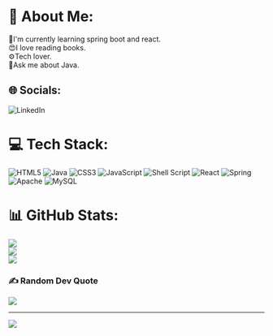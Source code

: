 # 💫 About Me:
🌱I'm currently learning spring boot and react.<br>😍I love reading books.<br>⚙️Tech lover.<br>💬Ask me about Java.


## 🌐 Socials:
![LinkedIn](https://img.shields.io/badge/LinkedIn-%230077B5.svg?logo=linkedin&logoColor=white)
# 💻 Tech Stack:
![HTML5](https://img.shields.io/badge/html5-%23E34F26.svg?style=plastic&logo=html5&logoColor=white) ![Java](https://img.shields.io/badge/java-%23ED8B00.svg?style=plastic&logo=java&logoColor=white) ![CSS3](https://img.shields.io/badge/css3-%231572B6.svg?style=plastic&logo=css3&logoColor=white) ![JavaScript](https://img.shields.io/badge/javascript-%23323330.svg?style=plastic&logo=javascript&logoColor=%23F7DF1E) ![Shell Script](https://img.shields.io/badge/shell_script-%23121011.svg?style=plastic&logo=gnu-bash&logoColor=white) ![React](https://img.shields.io/badge/react-%2320232a.svg?style=plastic&logo=react&logoColor=%2361DAFB) ![Spring](https://img.shields.io/badge/spring-%236DB33F.svg?style=plastic&logo=spring&logoColor=white) ![Apache](https://img.shields.io/badge/apache-%23D42029.svg?style=plastic&logo=apache&logoColor=white) ![MySQL](https://img.shields.io/badge/mysql-%2300f.svg?style=plastic&logo=mysql&logoColor=white)
# 📊 GitHub Stats:
![](https://github-readme-stats.vercel.app/api?username=ullas28&theme=dark&hide_border=false&include_all_commits=false&count_private=false)<br/>
![](https://github-readme-streak-stats.herokuapp.com/?user=ullas28&theme=dark&hide_border=false)<br/>
![](https://github-readme-stats.vercel.app/api/top-langs/?username=ullas28&theme=dark&hide_border=false&include_all_commits=false&count_private=false&layout=compact)

### ✍️ Random Dev Quote
![](https://quotes-github-readme.vercel.app/api?type=vetical&theme=gruvbox)

---
[![](https://visitcount.itsvg.in/api?id=ullas28&icon=0&color=5)](https://visitcount.itsvg.in)

<!-- Proudly created with GPRM ( https://gprm.itsvg.in ) -->
